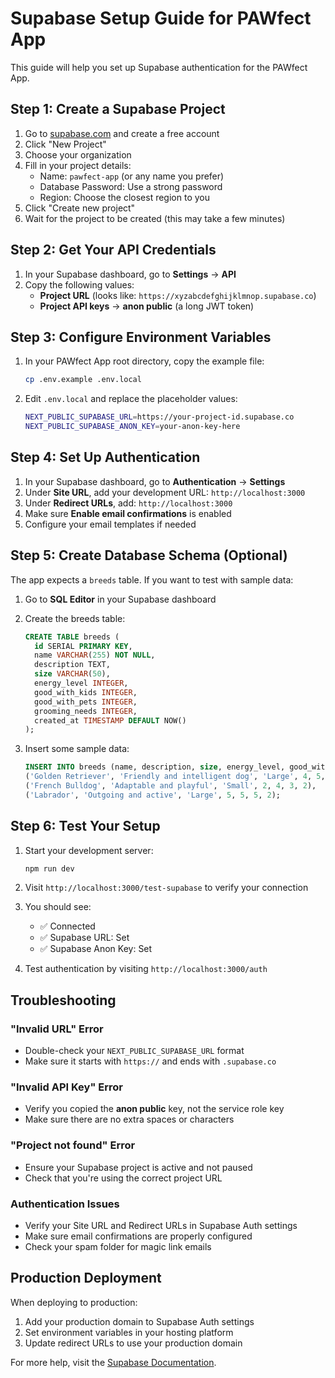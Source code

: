 # Supabase Setup Guide for PAWfect App

This guide will help you set up Supabase authentication for the PAWfect App.

## Step 1: Create a Supabase Project

1. Go to [supabase.com](https://supabase.com) and create a free account
2. Click "New Project"
3. Choose your organization
4. Fill in your project details:
   - Name: `pawfect-app` (or any name you prefer)
   - Database Password: Use a strong password
   - Region: Choose the closest region to you
5. Click "Create new project"
6. Wait for the project to be created (this may take a few minutes)

## Step 2: Get Your API Credentials

1. In your Supabase dashboard, go to **Settings** → **API**
2. Copy the following values:
   - **Project URL** (looks like: `https://xyzabcdefghijklmnop.supabase.co`)
   - **Project API keys** → **anon public** (a long JWT token)

## Step 3: Configure Environment Variables

1. In your PAWfect App root directory, copy the example file:
   ```bash
   cp .env.example .env.local
   ```

2. Edit `.env.local` and replace the placeholder values:
   ```bash
   NEXT_PUBLIC_SUPABASE_URL=https://your-project-id.supabase.co
   NEXT_PUBLIC_SUPABASE_ANON_KEY=your-anon-key-here
   ```

## Step 4: Set Up Authentication

1. In your Supabase dashboard, go to **Authentication** → **Settings**
2. Under **Site URL**, add your development URL: `http://localhost:3000`
3. Under **Redirect URLs**, add: `http://localhost:3000`
4. Make sure **Enable email confirmations** is enabled
5. Configure your email templates if needed

## Step 5: Create Database Schema (Optional)

The app expects a `breeds` table. If you want to test with sample data:

1. Go to **SQL Editor** in your Supabase dashboard
2. Create the breeds table:
   ```sql
   CREATE TABLE breeds (
     id SERIAL PRIMARY KEY,
     name VARCHAR(255) NOT NULL,
     description TEXT,
     size VARCHAR(50),
     energy_level INTEGER,
     good_with_kids INTEGER,
     good_with_pets INTEGER,
     grooming_needs INTEGER,
     created_at TIMESTAMP DEFAULT NOW()
   );
   ```

3. Insert some sample data:
   ```sql
   INSERT INTO breeds (name, description, size, energy_level, good_with_kids, good_with_pets, grooming_needs) VALUES
   ('Golden Retriever', 'Friendly and intelligent dog', 'Large', 4, 5, 5, 3),
   ('French Bulldog', 'Adaptable and playful', 'Small', 2, 4, 3, 2),
   ('Labrador', 'Outgoing and active', 'Large', 5, 5, 5, 2);
   ```

## Step 6: Test Your Setup

1. Start your development server:
   ```bash
   npm run dev
   ```

2. Visit `http://localhost:3000/test-supabase` to verify your connection
3. You should see:
   - ✅ Connected
   - ✅ Supabase URL: Set
   - ✅ Supabase Anon Key: Set

4. Test authentication by visiting `http://localhost:3000/auth`

## Troubleshooting

### "Invalid URL" Error
- Double-check your `NEXT_PUBLIC_SUPABASE_URL` format
- Make sure it starts with `https://` and ends with `.supabase.co`

### "Invalid API Key" Error
- Verify you copied the **anon public** key, not the service role key
- Make sure there are no extra spaces or characters

### "Project not found" Error
- Ensure your Supabase project is active and not paused
- Check that you're using the correct project URL

### Authentication Issues
- Verify your Site URL and Redirect URLs in Supabase Auth settings
- Make sure email confirmations are properly configured
- Check your spam folder for magic link emails

## Production Deployment

When deploying to production:

1. Add your production domain to Supabase Auth settings
2. Set environment variables in your hosting platform
3. Update redirect URLs to use your production domain

For more help, visit the [Supabase Documentation](https://supabase.com/docs).